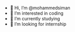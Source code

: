 - 👋 Hi, I’m @mohammedsiman
- 👀 I’m interested in coding
- 🌱 I’m currently studying
- 💞️ I’m looking for internship


<!---
mohammedsiman/mohammedsiman is a ✨ special ✨ repository because its `README.md` (this file) appears on your GitHub profile.
You can click the Preview link to take a look at your changes.
--->
